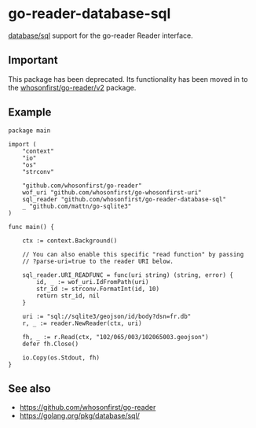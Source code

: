 # go-reader-database-sql

[database/sql](https://golang.org/pkg/database/sql/) support for the go-reader Reader interface. 

## Important

This package has been deprecated. Its functionality has been moved in to the [whosonfirst/go-reader/v2](https://github.com/whosonfirst/go-reader) package.

## Example

```
package main

import (
	"context"
	"io"
	"os"
	"strconv"

	"github.com/whosonfirst/go-reader"
	wof_uri "github.com/whosonfirst/go-whosonfirst-uri"	
	sql_reader "github.com/whosonfirst/go-reader-database-sql"
	_ "github.com/mattn/go-sqlite3"
)

func main() {
	
	ctx := context.Background()

	// You can also enable this specific "read function" by passing
	// ?parse-uri=true to the reader URI below.
	
	sql_reader.URI_READFUNC = func(uri string) (string, error) {
		id, _ := wof_uri.IdFromPath(uri)		
		str_id := strconv.FormatInt(id, 10)
		return str_id, nil
	}

	uri := "sql://sqlite3/geojson/id/body?dsn=fr.db"	
	r, _ := reader.NewReader(ctx, uri)

	fh, _ := r.Read(ctx, "102/065/003/102065003.geojson")
	defer fh.Close()
	
	io.Copy(os.Stdout, fh)		
}
```

## See also

* https://github.com/whosonfirst/go-reader
* https://golang.org/pkg/database/sql/
